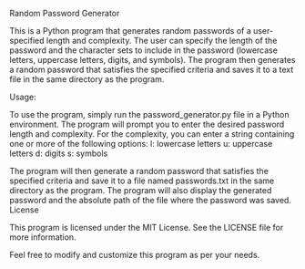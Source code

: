 Random Password Generator

This is a Python program that generates random passwords of a user-specified length and complexity. The user can specify the length of the password and the character sets to include in the password (lowercase letters, uppercase letters, digits, and symbols). The program then generates a random password that satisfies the specified criteria and saves it to a text file in the same directory as the program.

Usage:

To use the program, simply run the password_generator.py file in a Python environment. The program will prompt you to enter the desired password length and complexity. For the complexity, you can enter a string containing one or more of the following options:
    l: lowercase letters
    u: uppercase letters
    d: digits
    s: symbols

The program will then generate a random password that satisfies the specified criteria and save it to a file named passwords.txt in the same directory as the program. The program will also display the generated password and the absolute path of the file where the password was saved.
License

This program is licensed under the MIT License. See the LICENSE file for more information.

Feel free to modify and customize this program as per your needs.